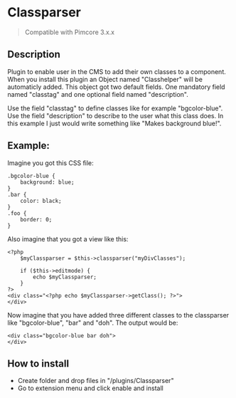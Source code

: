 # Classparser

> Compatible with Pimcore 3.x.x

## Description

Plugin to enable user in the CMS to add their own classes to a component. When you install this plugin an Object named "Classhelper" will be automaticly added. This object got two default fields. One mandatory field named "classtag" and one optional field named "description".

Use the field "classtag" to define classes like for example "bgcolor-blue". Use the field "description" to describe to the user what this class does. In this example I just would write something like "Makes background blue!".

## Example:

Imagine you got this CSS file:
```
.bgcolor-blue {
	background: blue;
}
.bar {
	color: black;
}
.foo {
	border: 0;
}
```

Also imagine that you got a view like this:
```
<?php
	$myClassparser = $this->classparser("myDivClasses");

	if ($this->editmode) {
		echo $myClassparser;
	}
?>
<div class="<?php echo $myClassparser->getClass(); ?>">
</div>
```

Now imagine that you have added three different classes to the classparser like "bgcolor-blue", "bar" and "doh". The output would be:
```
<div class="bgcolor-blue bar doh">
</div>
```

## How to install

* Create folder and drop files in "/plugins/Classparser"
* Go to extension menu and click enable and install